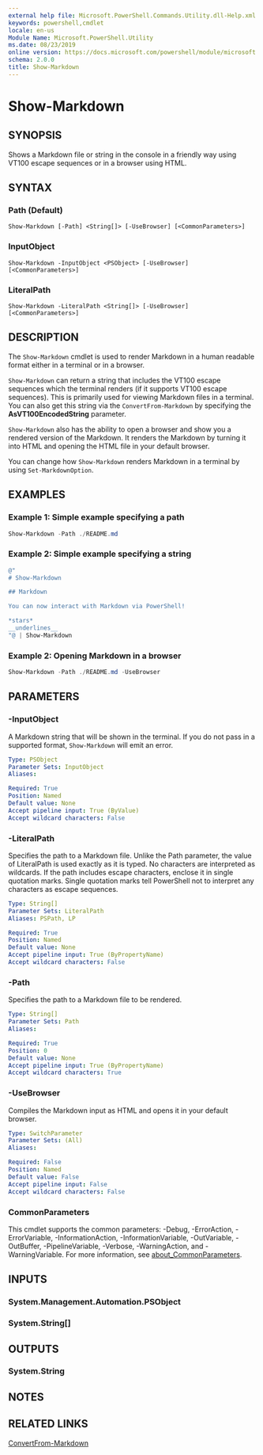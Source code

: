 ```yaml
---
external help file: Microsoft.PowerShell.Commands.Utility.dll-Help.xml
keywords: powershell,cmdlet
locale: en-us
Module Name: Microsoft.PowerShell.Utility
ms.date: 08/23/2019
online version: https://docs.microsoft.com/powershell/module/microsoft.powershell.utility/show-markdown?view=powershell-7&WT.mc_id=ps-gethelp
schema: 2.0.0
title: Show-Markdown
---
```


# Show-Markdown

## SYNOPSIS
Shows a Markdown file or string in the console in a friendly way using VT100 escape sequences or in
a browser using HTML.

## SYNTAX

### Path (Default)

```
Show-Markdown [-Path] <String[]> [-UseBrowser] [<CommonParameters>]
```

### InputObject

```
Show-Markdown -InputObject <PSObject> [-UseBrowser] [<CommonParameters>]
```

### LiteralPath

```
Show-Markdown -LiteralPath <String[]> [-UseBrowser] [<CommonParameters>]
```

## DESCRIPTION

The `Show-Markdown` cmdlet is used to render Markdown in a human readable format either in a
terminal or in a browser.

`Show-Markdown` can return a string that includes the VT100 escape sequences which the terminal
renders (if it supports VT100 escape sequences). This is primarily used for viewing Markdown files
in a terminal. You can also get this string via the `ConvertFrom-Markdown` by specifying the
**AsVT100EncodedString** parameter.

`Show-Markdown` also has the ability to open a browser and show you a rendered version of the
Markdown. It renders the Markdown by turning it into HTML and opening the HTML file in your default
browser.

You can change how `Show-Markdown` renders Markdown in a terminal by using `Set-MarkdownOption`.

## EXAMPLES

### Example 1: Simple example specifying a path

```powershell
Show-Markdown -Path ./README.md
```

### Example 2: Simple example specifying a string

```powershell
@"
# Show-Markdown

## Markdown

You can now interact with Markdown via PowerShell!

*stars*
__underlines__
"@ | Show-Markdown
```

### Example 2: Opening Markdown in a browser

```powershell
Show-Markdown -Path ./README.md -UseBrowser
```

## PARAMETERS

### -InputObject

A Markdown string that will be shown in the terminal. If you do not pass in a supported format,
`Show-Markdown` will emit an error.

```yaml
Type: PSObject
Parameter Sets: InputObject
Aliases:

Required: True
Position: Named
Default value: None
Accept pipeline input: True (ByValue)
Accept wildcard characters: False
```

### -LiteralPath

Specifies the path to a Markdown file. Unlike the Path parameter, the value of LiteralPath is used
exactly as it is typed. No characters are interpreted as wildcards. If the path includes escape
characters, enclose it in single quotation marks. Single quotation marks tell PowerShell not to
interpret any characters as escape sequences.

```yaml
Type: String[]
Parameter Sets: LiteralPath
Aliases: PSPath, LP

Required: True
Position: Named
Default value: None
Accept pipeline input: True (ByPropertyName)
Accept wildcard characters: False
```

### -Path

Specifies the path to a Markdown file to be rendered.

```yaml
Type: String[]
Parameter Sets: Path
Aliases:

Required: True
Position: 0
Default value: None
Accept pipeline input: True (ByPropertyName)
Accept wildcard characters: True
```

### -UseBrowser

Compiles the Markdown input as HTML and opens it in your default browser.

```yaml
Type: SwitchParameter
Parameter Sets: (All)
Aliases:

Required: False
Position: Named
Default value: False
Accept pipeline input: False
Accept wildcard characters: False
```

### CommonParameters

This cmdlet supports the common parameters: -Debug, -ErrorAction, -ErrorVariable,
-InformationAction, -InformationVariable, -OutVariable, -OutBuffer, -PipelineVariable, -Verbose,
-WarningAction, and -WarningVariable. For more information, see [about_CommonParameters](https://go.microsoft.com/fwlink/?LinkID=113216).

## INPUTS

### System.Management.Automation.PSObject

### System.String[]

## OUTPUTS

### System.String

## NOTES

## RELATED LINKS

[ConvertFrom-Markdown](ConvertFrom-Markdown.md)
